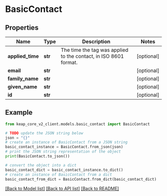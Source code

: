 # BasicContact


## Properties

Name | Type | Description | Notes
------------ | ------------- | ------------- | -------------
**applied_time** | **str** | The time the tag was applied to the contact, in ISO 8601 format. | [optional] 
**email** | **str** |  | [optional] 
**family_name** | **str** |  | [optional] 
**given_name** | **str** |  | [optional] 
**id** | **str** |  | [optional] 

## Example

```python
from keap_core_v2_client.models.basic_contact import BasicContact

# TODO update the JSON string below
json = "{}"
# create an instance of BasicContact from a JSON string
basic_contact_instance = BasicContact.from_json(json)
# print the JSON string representation of the object
print(BasicContact.to_json())

# convert the object into a dict
basic_contact_dict = basic_contact_instance.to_dict()
# create an instance of BasicContact from a dict
basic_contact_from_dict = BasicContact.from_dict(basic_contact_dict)
```
[[Back to Model list]](../README.md#documentation-for-models) [[Back to API list]](../README.md#documentation-for-api-endpoints) [[Back to README]](../README.md)


